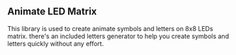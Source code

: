 ## Animate LED Matrix
This library is used to create animate symbols and letters on 8x8 LEDs matrix.
there's an included letters generator to help you create symbols and letters quickly without any effort.
